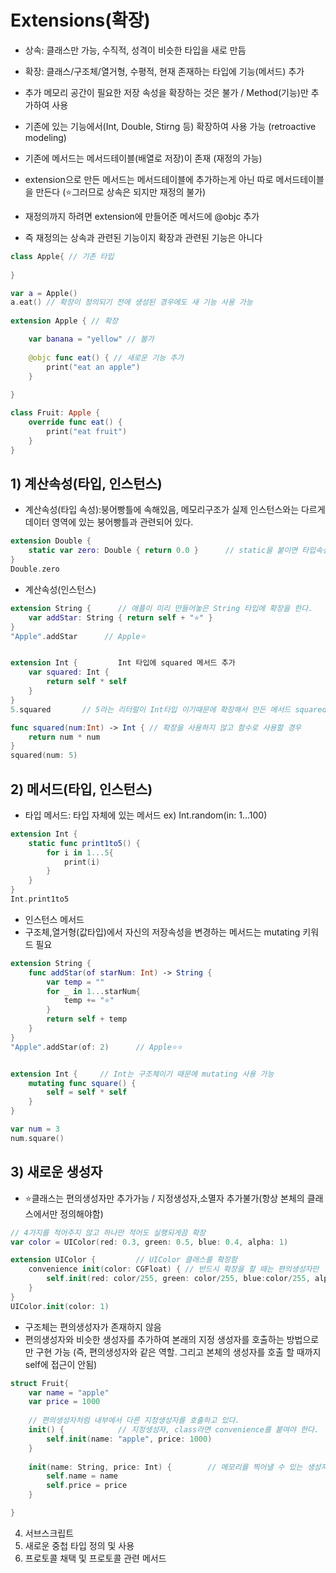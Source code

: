 # Extensions(확장)
- 상속: 클래스만 가능, 수직적, 성격이 비슷한 타입을 새로 만듬
- 확장: 클래스/구조체/열거형, 수평적, 현재 존재하는 타입에 기능(메서드) 추가 
- 추가 메모리 공간이 필요한 저장 속성을 확장하는 것은 불가 / Method(기능)만 추가하여 사용
- 기존에 있는 기능에서(Int, Double, Stirng 등) 확장하여 사용 가능 (retroactive modeling)

- 기존에 메서드는 메서드테이블(배열로 저장)이 존재 (재정의 가능)
- extension으로 만든 메서드는 메서드테이블에 추가하는게 아닌 따로 메서드테이블을 만든다 (⭐️그러므로 상속은 되지만 재정의 불가)
- 재정의까지 하려면 extension에 만들어준 메서드에 @objc 추가
- 즉 재정의는 상속과 관련된 기능이지 확장과 관련된 기능은 아니다

```swift
class Apple{ // 기존 타입
    
}

var a = Apple()
a.eat() // 확장이 정의되기 전에 생성된 경우에도 새 기능 사용 가능
 
extension Apple { // 확장

    var banana = "yellow" // 불가
 
    @objc func eat() { // 새로운 기능 추가
        print("eat an apple")
    }
    
}

class Fruit: Apple {
    override func eat() {
        print("eat fruit")
    }
}
```
## 1) 계산속성(타입, 인스턴스)
- 계산속성(타입 속성):붕어빵틀에 속해있음, 메모리구조가 실제 인스턴스와는 다르게 데이터 영역에 있는 붕어빵틀과 관련되어 있다.
```swift
extension Double {
    static var zero: Double { return 0.0 }      // static을 붙이면 타입속성이 됨
}
Double.zero
```

- 계산속성(인스턴스)
```swift
extension String {      // 애플이 미리 만들어놓은 String 타입에 확장을 한다.
    var addStar: String { return self + "⭐️" }
}
"Apple".addStar      // Apple⭐️


extension Int {         Int 타입에 squared 메서드 추가
    var squared: Int {
        return self * self
    }
}
5.squared       // 5라는 리터럴이 Int타입 이기때문에 확장해서 만든 메서드 squared 사용가능

func squared(num:Int) -> Int { // 확장을 사용하지 않고 함수로 사용할 경우
    return num * num
}
squared(num: 5)
```

## 2) 메서드(타입, 인스턴스)
- 타입 메서드: 타입 자체에 있는 메서드 ex) Int.random(in: 1...100)
```swift
extension Int {
    static func print1to5() {
        for i in 1...5{
            print(i)
        }
    }
}
Int.print1to5
```
- 인스턴스 메서드
- 구조체,열거형(값타입)에서 자신의 저장속성을 변경하는 메서드는 mutating 키워드 필요
```swift
extension String {
    func addStar(of starNum: Int) -> String {
        var temp = ""
        for _ in 1...starNum{
            temp += "⭐️"
        }
        return self + temp
    }
}
"Apple".addStar(of: 2)      // Apple⭐️⭐️


extension Int {     // Int는 구조체이기 때문에 mutating 사용 가능
    mutating func square() {
        self = self * self
    }
}

var num = 3
num.square()
```

## 3) 새로운 생성자 
- ⭐️클래스는 편의생성자만 추가가능 / 지정생성자,소멸자 추가불가(항상 본체의 클래스에서만 정의해야함)
```swift
// 4가지를 적어주지 않고 하나만 적어도 실행되게끔 확장
var color = UIColor(red: 0.3, green: 0.5, blue: 0.4, alpha: 1)

extension UIColor {         // UIColor 클래스를 확장함
    convenience init(color: CGFloat) { // 반드시 확장을 할 때는 편의생성자만
        self.init(red: color/255, green: color/255, blue:color/255, alpha:1)
    }
}
UIColor.init(color: 1) 
```
- 구조체는 편의생성자가 존재하지 않음
- 편의생성자와 비슷한 생성자를 추가하여 본래의 지정 생성자를 호출하는 방법으로만 구현 가능
(즉, 편의생성자와 같은 역할. 그리고 본체의 생성자를 호출 할 때까지 self에 접근이 안됨)
```swift
struct Fruit{
    var name = "apple"
    var price = 1000
    
    // 편의생성자처럼 내부에서 다른 지정생성자를 호출하고 있다.
    init() {            // 지정생성자, class라면 convenience를 붙여야 한다.
        self.init(name: "apple", price: 1000)
    }
    
    init(name: String, price: Int) {        // 메모리를 찍어낼 수 있는 생성자
        self.name = name
        self.price = price
    }

}
```


4) 서브스크립트
5) 새로운 중첩 타입 정의 및 사용
6) 프로토콜 채택 및 프로토콜 관련 메서드


